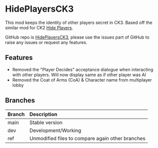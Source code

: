# HidePlayersCK3

This mod keeps the identity of other players secret in CK3. Based off the similar mod for CK2 [Hide Players](https://steamcommunity.com/sharedfiles/filedetails/?id=1622980236).

GitHub repo is [HidePlayersCK3](https://github.com/RiceyBeMe/HidePlayersCK3), please use the issues part of GitHub to raise any issues or request any features.

## Features

- Removed the "Player Decides" acceptance dialogue when interacting with other players. Will now display same as if other player was AI
- Removed the Coat of Arms (CoA) & Character name from multiplayer lobby

## Branches
|Branch|Description|
|:-|:-|
|main|Stable version|
|dev|Development/Working|
|ref|Unmodified files to compare again other branches|